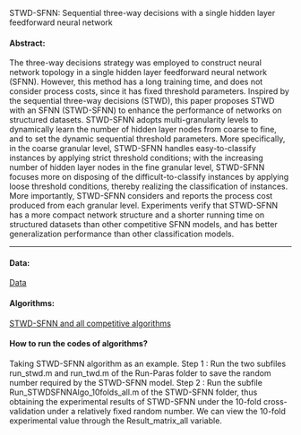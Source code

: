 STWD-SFNN: Sequential three-way decisions with a single hidden layer feedforward neural network

#### Abstract:

The three-way decisions strategy was employed to construct neural network topology in a single hidden layer feedforward neural network (SFNN). However, this method has a long training time, and does not consider process costs, since it has fixed threshold parameters. Inspired by the sequential three-way decisions (STWD), this paper proposes STWD with an SFNN (STWD-SFNN) to enhance the performance of networks on structured datasets. STWD-SFNN adopts multi-granularity levels to dynamically learn the number of hidden layer nodes from coarse to fine, and to set the dynamic sequential threshold parameters. More specifically, in the coarse granular level, STWD-SFNN handles easy-to-classify instances by applying strict threshold conditions; with the increasing number of hidden layer nodes in the fine granular level, STWD-SFNN focuses more on disposing of the difficult-to-classify instances by applying loose threshold conditions, thereby realizing the classification of instances. More importantly, STWD-SFNN considers and reports the process cost produced from each granular level. Experiments verify that STWD-SFNN has a more compact network structure and a shorter running time on structured datasets than other competitive SFNN models, and has better generalization performance than other classification models.

---

#### Data:
[Data](https://github.com/wuc567/Machine-learning/blob/main/STWD-SFNN/data)  

#### Algorithms:
[STWD-SFNN and all competitive algorithms](https://github.com/wuc567/Machine-learning/tree/main/STWD-SFNN/algorithms)

#### How to run the codes of algorithms?

Taking STWD-SFNN algorithm as an example. 
Step 1 : Run the two subfiles run_stwd.m and run_twd.m of the Run-Paras folder to save the random number required by the STWD-SFNN model. 
Step 2 : Run the subfile Run_STWDSFNNAlgo_10folds_all.m of the STWD-SFNN folder, thus obtaining the experimental results of STWD-SFNN under the 10-fold cross-validation under a relatively fixed random number. We can view the 10-fold experimental value through the Result_matrix_all  variable.
